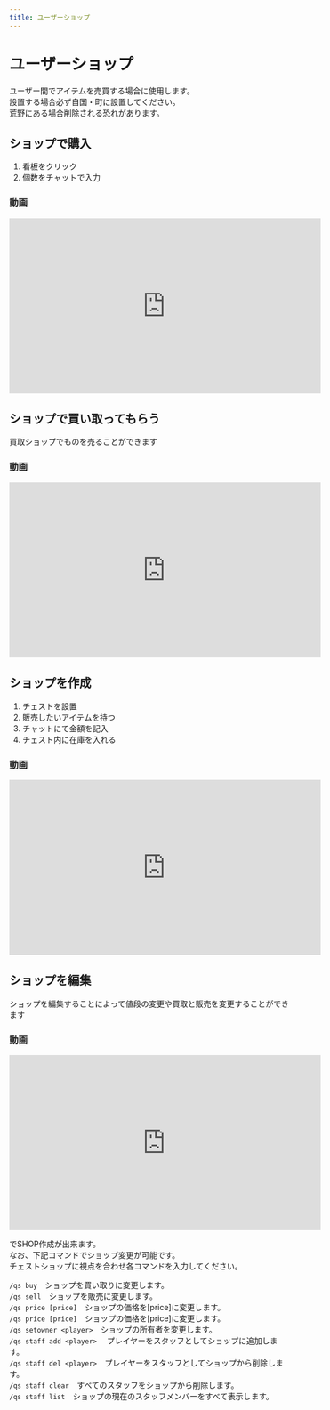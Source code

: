 ```yaml
---
title: ユーザーショップ
---
```


# ユーザーショップ
ユーザー間でアイテムを売買する場合に使用します。  
設置する場合必ず自国・町に設置してください。  
荒野にある場合削除される恐れがあります。 

## ショップで購入

1. 看板をクリック
2. 個数をチャットで入力

### 動画

<iframe width="560" height="315" src="https://www.youtube.com/embed/JhyW4uO3FzY" title="YouTube video player" frameborder="0" allow="accelerometer; autoplay; clipboard-write; encrypted-media; gyroscope; picture-in-picture" allowfullscreen></iframe>

## ショップで買い取ってもらう

買取ショップでものを売ることができます

### 動画
<iframe width="560" height="315" src="https://www.youtube.com/embed/LW9vvh-GH5I" title="YouTube video player" frameborder="0" allow="accelerometer; autoplay; clipboard-write; encrypted-media; gyroscope; picture-in-picture" allowfullscreen></iframe>

## ショップを作成

1. チェストを設置
2. 販売したいアイテムを持つ
3. チャットにて金額を記入
4. チェスト内に在庫を入れる


### 動画

<iframe width="560" height="315" src="https://www.youtube.com/embed/y4QcM1SDOBw" title="YouTube video player" frameborder="0" allow="accelerometer; autoplay; clipboard-write; encrypted-media; gyroscope; picture-in-picture" allowfullscreen></iframe>

## ショップを編集

ショップを編集することによって値段の変更や買取と販売を変更することができます

### 動画

<iframe width="560" height="315" src="https://www.youtube.com/embed/N4XpOWmRyw0" title="YouTube video player" frameborder="0" allow="accelerometer; autoplay; clipboard-write; encrypted-media; gyroscope; picture-in-picture" allowfullscreen></iframe>

でSHOP作成が出来ます。  
なお、下記コマンドでショップ変更が可能です。  
チェストショップに視点を合わせ各コマンドを入力してください。  

`/qs buy`　ショップを買い取りに変更します。  
`/qs sell`　ショップを販売に変更します。  
`/qs price [price]`　ショップの価格を[price]に変更します。  
`/qs price [price]`　ショップの価格を[price]に変更します。  
`/qs setowner <player>`　ショップの所有者を変更します。  
`/qs staff add <player>`　 プレイヤーをスタッフとしてショップに追加します。  
`/qs staff del <player>`　プレイヤーをスタッフとしてショップから削除します。  
`/qs staff clear`　すべてのスタッフをショップから削除します。  
`/qs staff list`　ショップの現在のスタッフメンバーをすべて表示します。  
